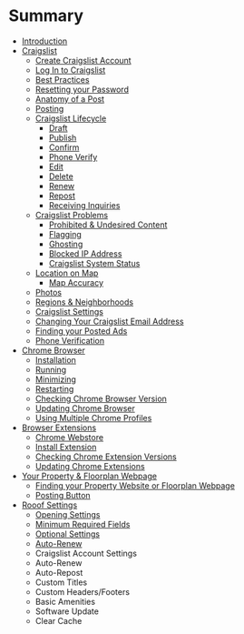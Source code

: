 # Summary

* [Introduction](README.md)
* [Craigslist](craigslistmd.md)
   * [Create Craigslist Account](create_craigslist_account.md)
   * [Log In to Craigslist](loginto_craigslist_md.md)
   * [Best Practices](craigslistbest_practices_md.md)
   * [Resetting your Password](resetcraigslist_password_md.md)
   * [Anatomy of a Post](anatomymd.md)
   * [Posting](postmanually_md.md)
   * [Craigslist Lifecycle](craigslistlifecycle_md.md)
       * [Draft](draft.md)
       * [Publish](publish.md)
       * [Confirm](confirm.md)
       * [Phone Verify](phone_verify.md)
       * [Edit](edit.md)
       * [Delete](delete.md)
       * [Renew](renew.md)
       * [Repost](repost.md)
       * [Receiving Inquiries](receiving_inquiries.md)
   * [Craigslist Problems](craigslist_problems.md)
       * [Prohibited & Undesired Content](craigslist_prohibited_content.md)
       * [Flagging](flagggin.md)
       * [Ghosting](ghosting.md)
       * [Blocked IP Address](ip_blocked.md)
       * [Craigslist System Status](craigslist_system_status.md)
   * [Location on Map](craigslistmapping_md.md)
       * [Map Accuracy](map_accuracy.md)
   * [Photos](craigslistphotos_md.md)
   * [Regions & Neighborhoods](regionsand_neighborhoods_md.md)
   * [Craigslist Settings](craigslistsetting_md.md)
   * [Changing Your Craigslist Email Address](changecraigslist_email_md.md)
   * [Finding your Posted Ads](findingyour_posted_ads_md.md)
   * [Phone Verification](missing_ads.md)
* [Chrome Browser](chromemd.md)
   * [Installation](installing_google_chrome.md)
   * [Running](runningchrome_md.md)
   * [Minimizing](minimizingchrome_md.md)
   * [Restarting](restartingchrome_md.md)
   * [Checking Chrome Browser Version](chromeversion_md.md)
   * [Updating Chrome Browser](updatingchrome_md.md)
   * [Using Multiple Chrome Profiles](chromeprofiles_md.md)
* [Browser Extensions](chromeextensions_md.md)
   * [Chrome Webstore](webstoremd.md)
   * [Install Extension](installchrome_extension_md.md)
   * [Checking Chrome Extension Versions](extensionversions_md.md)
   * [Updating Chrome Extensions](updatingextensions_md.md)
* [Your Property & Floorplan Webpage](property_webpage.md)
   * [Finding your Property Website or Floorplan Webpage](findingfloorplan_md.md)
   * [Posting Button](postingbutton_md.md)
* [Rooof Settings](settings.md)
   * [Opening Settings](openingsettings_md.md)
   * [Minimum Required Fields](requiredfields_md.md)
   * [Optional Settings](rooof_optional_settings.md)
   * [Auto-Renew](auto-renew.md)
   * Craigslist Account Settings
   * Auto-Renew
   * Auto-Repost
   * Custom Titles
   * Custom Headers/Footers
   * Basic Amenities
   * Software Update
   * Clear Cache

